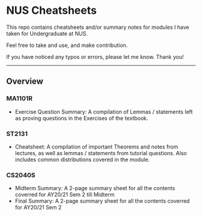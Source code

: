 # NUS Cheatsheets
This repo contains cheatsheets and/or summary notes for modules I have taken for Undergraduate at NUS.

Feel free to take and use, and make contribution.

If you have noticed any typos or errors, please let me know. Thank you!

-----
## Overview
### MA1101R
- Exercise Question Summary: A compilation of Lemmas / statements left as proving questions in the Exercises of the textbook.

### ST2131
- Cheatsheet: A compilation of important Theorems and notes from lectures, as well as lemmas / statements from tutorial questions. Also includes common distributions covered in the module.

### CS2040S
- Midterm Summary: A 2-page summary sheet for all the contents coverred for AY20/21 Sem 2 till Midterm
- Final Summary: A 2-page summary sheet for all the contents coverred for AY20/21 Sem 2
